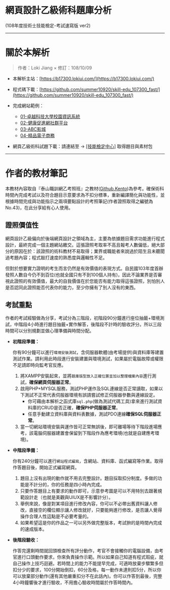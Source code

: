 # 網頁設計乙級術科題庫分析

(108年度技術士技能檢定-考試速寫版 ver2)

---

# 關於本解析

>作者：Loki Jiang × 修訂：108/10/09

* 本解析主站：[https://b17300.lokiui.com/](https://b17300.lokiui.com/)
* 程式碼下載：[https://github.com/summer10920/skill-edu_107300_fast/](https://github.com/summer10920/skill-edu_107300_fast/)
* 完成網站範例：
  * [01-卓越科技大學校園資訊系統](http://b17300demo.lokiui.com/web01/)
  * [02-健康促進網社群平台](http://b17300demo.lokiui.com/web02/)
  * [03-ABC影城](http://b17300demo.lokiui.com/web03/)
  * [04-精品電子商務](http://b17300demo.lokiui.com/web04/)

* 網頁乙級術科試題下載：請連結至 → [[技能檢定中心]](https://techbank.wdasec.gov.tw/owInform/TestReferData.aspx) 取得題目與素材包

---

# 作者的教材筆記
本教材內容取自『泰山職訓網乙考照班』之教材([Github.Kento](https://github.com/rogeraabbccdd/))為參考。確保術科時間內完成考試以及符合題目示意要求為不扣分標準，重新編譯簡化與功能性，並根據時間完成與功能指示之兩項要點設計的考照筆記(作者證照取得之編號為No.43)，在此分享給有心人使用。

## 證照價值性

網頁設計乙級偏向於後端網頁設計之領域為主，主要為依據題目需求功能進行程式設計，最終完成一個主題網站繳交。這張證照考取率不高且報考人數偏低，絕大部分的原因在於：該證照的術科教材不易取得；業界或職能者來說過於陌生且未聽聞過考題內容；程式敲打速度的熟悉度與邏輯性不足。

但對於想要實力證明的考生而言仍然是有效價值的表現方式。自民國103年度首辦發照人數自今仍不到百位(也就全國只有不到100個人持有)，因此不論業界是否審視此證照的有效價值，最大的自我價值在於您能否有能力取得這張證照，別怕別人是否認同此證照能否代表你的能力，至少你擁有了別人沒有的東西。

## 考試重點

作者的考試經驗做為分享，考試分為三階段，初階段90分鐘進行座位抽籤+環境測試，中階段4小時進行題目抽籤+實作解答，後階段不計時的驗收評分。所以三段時間可以分別規劃並做心理準備與時間分配。

* **初階段準備：**

  你有90分鐘可以進行`環境安裝測試`，含伺服器軟體(由考場提供)與資料庫等建置測試作業。請利用此時段進行安裝建置與環境測試，如果屬於電腦故障或權限不足請即時向監考官反應。

  1. 將XAMPP安裝起來，並將`題庫版型放入正確位置並加以整理檔案內容`進行測試，**確保網頁伺服器正常**。
  2. 啟用PHP+MYSQL服務，測試PHP運作及SQL連線是否正常讀取，如果以下測試不正常代表伺服器環境有誤請嘗試修正伺服器參數與連線設定。
     - 你可藉由本解析之函式庫`sql.php`(做為測試代碼工具)拿來進行測試資料庫的CRUD是否正確，**確保PHP伺服器正常**。
     - 任意手動建立資料庫與資料表數據，測試PDO連線**確保SQL伺服器正常**。
  3. 當一切網站環境安裝與運作皆可正常無誤後，即可離場等待下階段進場應考，該電腦伺服器建置會保留到下階段作為應考環境(也就是自建應考環境)。
    
* **中階段準備：**

  你有240分鐘可以進行`網站程式編寫`，含網站、資料庫、函式編寫等作業。取得作答題目後，開始正式編寫網頁。
  1. 題目上沒有出現的動作就不用去完整設計。題目採取扣分制度。多做的功能是不計分的，你的任務是四小時內完成。
  2. 只要作答題目上有要求的動作即可，示意參考圖是可以不用特別去跟著規範設計走（也就是美觀與UIUX是不影響計分）。
  3. 舉例來說，像是對某項目進行修改內容，你可以不必帶出舊資料讓人修改，直接空的欄位顯示讓人修改就好，只要能夠進行修改，是否讓人覺得操作合理人性這點是不必要考量的。
  4. 如果希望這是你的作品之一可以另外做完整版本，考試拚的是時間內完成的速成版本。

* **後階段驗收：**

  作答完還剩時間就回頭檢查所有評分動作，考官不會接觸你的電腦設備，由考官進行口頭動作要求，你來負責操作示範。所以如果自己知道有程式瑕疵，就自己操作上技巧迴避。若時間上的能力不能提早完成，可適時放棄步驟繁多但扣分少的要求，100分開始倒扣，60分及格，每一動作未達則扣5分，所以你可以放棄部分動作\(還有其他嚴重扣分不在此話內\)。你可以作答到最後，完整4小時鐘響後才進行驗收，不用擔心驗收時間屬於作答時間內。
